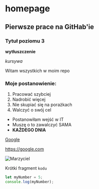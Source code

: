 # homepage

## Pierwsze prace na GitHab'ie

### Tytuł poziomu 3

**wytłuszczenie**

*kursywa*

Witam wszystkich w moim repo

### Moje postanowienie:

1. Pracować szybciej
2. Nadrobić więcej
3. Nie skupiać się na porażkach
4. Walczyć o swój cel

- Postanowiłam wejść w IT
- Muszę o to zawalczyć SAMA
- **KAŻDEGO DNIA**

[Google](https://google.com)

https://google.com

![Marzyciel](https://desenio.pl/bilder/artiklar/zoom/14061_2.jpg?imgwidth=435&qt=Abstrakcyjna%20twarz)


Krótki fragment `kodu`
```javascript
let myNumber = 5;
console.log(myNumber);
```
